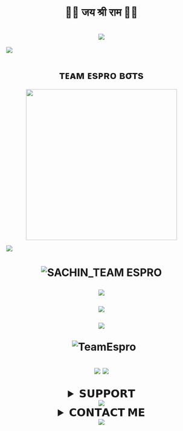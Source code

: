 <h1 align="center"
  
### 🚩🚩 जय श्री राम 🚩🚩
<h1 align="center"
  
<img src="https://user-images.githubusercontent.com/73097560/115834477-dbab4500-a447-11eb-908a-139a6edaec5c.gif">
<img src="https://readme-typing-svg.herokuapp.com?color=FF0085&width=620&lines=🍁+🚩+𝗣𝗢𝗪𝗘𝗥𝗘𝗗+𝗕𝗬+𝗦𝗔𝗖𝗛𝗜𝗡+𝗧𝗘𝗔𝗠 𝗘𝗦𝗣𝗥𝗢+🚩+🍁"></b></h3>
<img src="https://user-images.githubusercontent.com/73097560/115834477-dbab4500-a447-11eb-908a-139a6edaec5c.gif">
<h1 align="center"><b>ᴛᴇᴀᴍ ᴇsᴘʀᴏ вσтѕ</b></h1>
<p align="center"><a href="https://t.me/HaiwanOwner"><img src="https://telegra.ph/file/f8b1a280bfc6149974ebd.jpg" width="400"></a></p>
<img src="https://user-images.githubusercontent.com/73097560/115834477-dbab4500-a447-11eb-908a-139a6edaec5c.gif">
<h1 align="center"
  
![SACHIN_TEAM ESPRO](https://github-stats-alpha.vercel.app/api?username=TeamEspro "TeamEspro")


<img src="https://user-images.githubusercontent.com/73097560/115834477-dbab4500-a447-11eb-908a-139a6edaec5c.gif">

![](https://github-readme-streak-stats.herokuapp.com/?user=TeamEspro&theme=onedark&hide_border=false)<br/>

<p align="center">
<img src="https://github-stats-alpha.vercel.app/api/?username=TeamEspro&cc=000&tc=00ff00&ic=fff000&bc=fff" align="center">
</p>

<p align="center">&nbsp;
  <img align="center" src="https://github-readme-stats.vercel.app/api?username=TeamEspro&&show_icons=true&theme=midnight-purple" alt="TeamEspro"/></p>        
 
<p align="center">
<img src="https://github-readme-stats.vercel.app/api/top-langs/?username=TeamEspro&layout=compact&theme=tokyonight" align="center">



<img src="https://user-images.githubusercontent.com/73097560/115834477-dbab4500-a447-11eb-908a-139a6edaec5c.gif">

<details>
<summary><b>𝗦𝗨𝗣𝗣𝗢𝗥𝗧</b></summary>
<a href="https://t.me/EsproSupport"><img title="Telegram" src="https://img.shields.io/badge/Telegram-%23000000.svg?&style=for-the-badge&logo=telegram&logoColor=61DAFB"></a>
</details>

<img src="https://user-images.githubusercontent.com/73097560/115834477-dbab4500-a447-11eb-908a-139a6edaec5c.gif">

<details>
<summary><b>𝗖𝗢𝗡𝗧𝗔𝗖𝗧 𝗠𝗘</b></summary>
<a href="https://t.me/Haiwanowner"><img title="Telegram" src="https://img.shields.io/badge/Telegram-%23000000.svg?&style=for-the-badge&logo=telegram&logoColor=61DAFB"></a>
</details>


<img src="https://user-images.githubusercontent.com/73097560/115834477-dbab4500-a447-11eb-908a-139a6edaec5c.gif">
